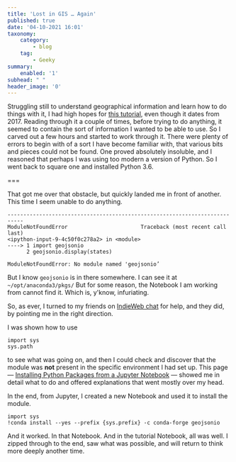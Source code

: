 ```yaml
---
title: 'Lost in GIS … Again'
published: true
date: '04-10-2021 16:01'
taxonomy:
    category:
        - blog
    tag:
        - Geeky
summary:
    enabled: '1'
subhead: " "
header_image: '0'
---
```


Struggling still to understand geographical information and learn how to do things with it, I had high hopes for [this tutorial](https://www.twilio.com/blog/2017/08/geospatial-analysis-python-geojson-geopandas.html), even though it dates from 2017. Reading through it a couple of times, before trying to do anything, it seemed to contain the sort of information I wanted to be able to use. So I carved out a few hours and started to work through it. There were plenty of errors to begin with of a sort I have become familiar with, that various bits and pieces could not be found. One proved absolutely insoluble, and I reasoned that perhaps I was using too modern a version of Python. So I went back to square one and installed Python 3.6.

===

That got me over that obstacle, but quickly landed me in front of another. This time I seem unable to do anything.

````
---------------------------------------------------------------------------
ModuleNotFoundError                       Traceback (most recent call last)
<ipython-input-9-4c50f0c278a2> in <module>
----> 1 import geojsonio
      2 geojsonio.display(states)

ModuleNotFoundError: No module named 'geojsonio’
````

But I know `geojsonio` is in there somewhere. I can see it at `~/opt/anaconda3/pkgs/` But for some reason, the Notebook I am working from cannot find it. Which is, y'know, infuriating.

So, as ever, I turned to my friends on [IndieWeb chat](https://chat.indieweb.org) for help, and they did, by pointing me in the right direction.

I was shown how to use

````
import sys
sys.path
````

to see what was going on, and then I could check and discover that the module was **not** present in the specific environment I had set up. This page — [Installing Python Packages from a Jupyter Notebook](https://jakevdp.github.io/blog/2017/12/05/installing-python-packages-from-jupyter/) — showed me in detail what to do and offered explanations that went mostly over my head.

In the end, from Jupyter, I created a new Notebook and used it to install the module.

````
import sys
!conda install --yes --prefix {sys.prefix} -c conda-forge geojsonio
````

And it worked. In that Notebook. And in the tutorial Notebook, all was well. I zipped through to the end, saw what was possible, and will return to think more deeply another time.
